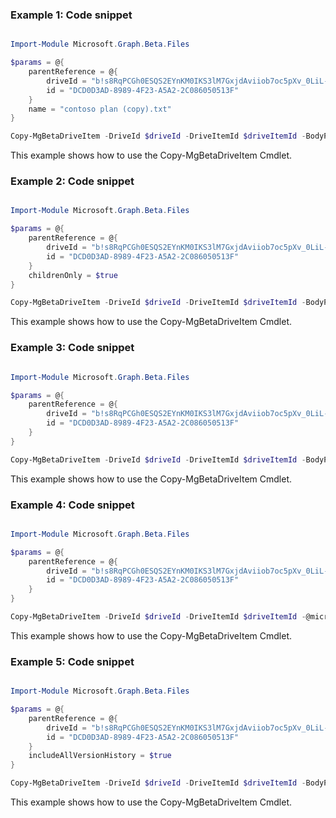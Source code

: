 ### Example 1: Code snippet

```powershell

Import-Module Microsoft.Graph.Beta.Files

$params = @{
	parentReference = @{
		driveId = "b!s8RqPCGh0ESQS2EYnKM0IKS3lM7GxjdAviiob7oc5pXv_0LiL-62Qq3IXyrXnEop"
		id = "DCD0D3AD-8989-4F23-A5A2-2C086050513F"
	}
	name = "contoso plan (copy).txt"
}

Copy-MgBetaDriveItem -DriveId $driveId -DriveItemId $driveItemId -BodyParameter $params

```
This example shows how to use the Copy-MgBetaDriveItem Cmdlet.

### Example 2: Code snippet

```powershell

Import-Module Microsoft.Graph.Beta.Files

$params = @{
	parentReference = @{
		driveId = "b!s8RqPCGh0ESQS2EYnKM0IKS3lM7GxjdAviiob7oc5pXv_0LiL-62Qq3IXyrXnEop"
		id = "DCD0D3AD-8989-4F23-A5A2-2C086050513F"
	}
	childrenOnly = $true
}

Copy-MgBetaDriveItem -DriveId $driveId -DriveItemId $driveItemId -BodyParameter $params

```
This example shows how to use the Copy-MgBetaDriveItem Cmdlet.

### Example 3: Code snippet

```powershell

Import-Module Microsoft.Graph.Beta.Files

$params = @{
	parentReference = @{
		driveId = "b!s8RqPCGh0ESQS2EYnKM0IKS3lM7GxjdAviiob7oc5pXv_0LiL-62Qq3IXyrXnEop"
		id = "DCD0D3AD-8989-4F23-A5A2-2C086050513F"
	}
}

Copy-MgBetaDriveItem -DriveId $driveId -DriveItemId $driveItemId -BodyParameter $params

```
This example shows how to use the Copy-MgBetaDriveItem Cmdlet.

### Example 4: Code snippet

```powershell

Import-Module Microsoft.Graph.Beta.Files

$params = @{
	parentReference = @{
		driveId = "b!s8RqPCGh0ESQS2EYnKM0IKS3lM7GxjdAviiob7oc5pXv_0LiL-62Qq3IXyrXnEop"
		id = "DCD0D3AD-8989-4F23-A5A2-2C086050513F"
	}
}

Copy-MgBetaDriveItem -DriveId $driveId -DriveItemId $driveItemId -@microsoft.graph.conflictbehavior "replace"  -BodyParameter $params

```
This example shows how to use the Copy-MgBetaDriveItem Cmdlet.

### Example 5: Code snippet

```powershell

Import-Module Microsoft.Graph.Beta.Files

$params = @{
	parentReference = @{
		driveId = "b!s8RqPCGh0ESQS2EYnKM0IKS3lM7GxjdAviiob7oc5pXv_0LiL-62Qq3IXyrXnEop"
		id = "DCD0D3AD-8989-4F23-A5A2-2C086050513F"
	}
	includeAllVersionHistory = $true
}

Copy-MgBetaDriveItem -DriveId $driveId -DriveItemId $driveItemId -BodyParameter $params

```
This example shows how to use the Copy-MgBetaDriveItem Cmdlet.

